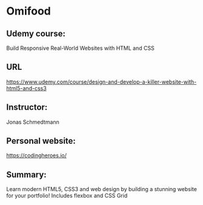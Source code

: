# Omifood

## Udemy course: 
Build Responsive Real-World Websites with HTML and CSS

## URL
https://www.udemy.com/course/design-and-develop-a-killer-website-with-html5-and-css3

## Instructor: 
Jonas Schmedtmann

## Personal website: 
https://codingheroes.io/
## Summary: 
Learn modern HTML5, CSS3 and web design by building a stunning website for your portfolio! Includes flexbox and CSS Grid

